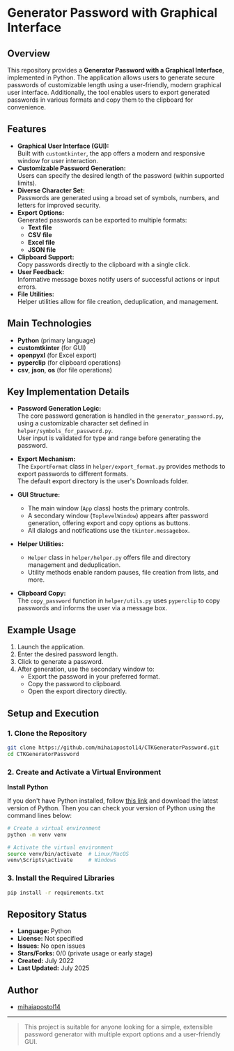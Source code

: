 # Generator Password with Graphical Interface

## Overview

This repository provides a **Generator Password with a Graphical Interface**, implemented in Python. The application allows users to generate secure passwords of customizable length using a user-friendly, modern graphical user interface. Additionally, the tool enables users to export generated passwords in various formats and copy them to the clipboard for convenience.

## Features

- **Graphical User Interface (GUI):**  
  Built with `customtkinter`, the app offers a modern and responsive window for user interaction.
- **Customizable Password Generation:**  
  Users can specify the desired length of the password (within supported limits).
- **Diverse Character Set:**  
  Passwords are generated using a broad set of symbols, numbers, and letters for improved security.
- **Export Options:**  
  Generated passwords can be exported to multiple formats:
  - **Text file**
  - **CSV file**
  - **Excel file**
  - **JSON file**
- **Clipboard Support:**  
  Copy passwords directly to the clipboard with a single click.
- **User Feedback:**  
  Informative message boxes notify users of successful actions or input errors.
- **File Utilities:**  
  Helper utilities allow for file creation, deduplication, and management.

## Main Technologies

- **Python** (primary language)
- **customtkinter** (for GUI)
- **openpyxl** (for Excel export)
- **pyperclip** (for clipboard operations)
- **csv**, **json**, **os** (for file operations)

## Key Implementation Details

- **Password Generation Logic:**  
  The core password generation is handled in the `generator_password.py`, using a customizable character set defined in `helper/symbols_for_password.py`.  
  User input is validated for type and range before generating the password.

- **Export Mechanism:**  
  The `ExportFormat` class in `helper/export_format.py` provides methods to export passwords to different formats.  
  The default export directory is the user's Downloads folder.

- **GUI Structure:**  
  - The main window (`App` class) hosts the primary controls.
  - A secondary window (`ToplevelWindow`) appears after password generation, offering export and copy options as buttons.
  - All dialogs and notifications use the `tkinter.messagebox`.

- **Helper Utilities:**  
  - `Helper` class in `helper/helper.py` offers file and directory management and deduplication.
  - Utility methods enable random pauses, file creation from lists, and more.

- **Clipboard Copy:**  
  The `copy_password` function in `helper/utils.py` uses `pyperclip` to copy passwords and informs the user via a message box.

## Example Usage

1. Launch the application.
2. Enter the desired password length.
3. Click to generate a password.
4. After generation, use the secondary window to:
    - Export the password in your preferred format.
    - Copy the password to clipboard.
    - Open the export directory directly.

## Setup and Execution

### 1. Clone the Repository

```bash
git clone https://github.com/mihaiapostol14/CTKGeneratorPassword.git
cd CTKGeneratorPassword
```

### 2. Create and Activate a Virtual Environment

**Install Python**

If you don't have Python installed, follow [this link](https://www.python.org/downloads/) and download the latest version of Python. Then you can check your version of Python using the command lines below:

```bash
# Create a virtual environment
python -m venv venv  

# Activate the virtual environment
source venv/bin/activate  # Linux/MacOS  
venv\Scripts\activate     # Windows  
```

### 3. Install the Required Libraries

```bash
pip install -r requirements.txt
```

## Repository Status

- **Language:** Python
- **License:** Not specified
- **Issues:** No open issues
- **Stars/Forks:** 0/0 (private usage or early stage)
- **Created:** July 2022
- **Last Updated:** July 2025

## Author

- [mihaiapostol14](https://github.com/mihaiapostol14)

---

> This project is suitable for anyone looking for a simple, extensible password generator with multiple export options and a user-friendly GUI.